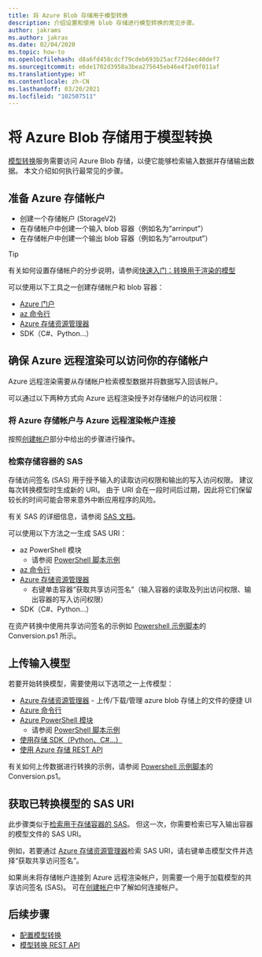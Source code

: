 ```yaml
---
title: 将 Azure Blob 存储用于模型转换
description: 介绍设置和使用 blob 存储进行模型转换的常见步骤。
author: jakrams
ms.author: jakras
ms.date: 02/04/2020
ms.topic: how-to
ms.openlocfilehash: d8a6fd458cdcf79cdeb693b25acf72d4ec48def7
ms.sourcegitcommit: e6de1702d3958a3bea275645eb46e4f2e0f011af
ms.translationtype: HT
ms.contentlocale: zh-CN
ms.lasthandoff: 03/20/2021
ms.locfileid: "102507511"
---
```

# <a name="use-azure-blob-storage-for-model-conversion"></a>将 Azure Blob 存储用于模型转换

[模型转换](model-conversion.md)服务需要访问 Azure Blob 存储，以便它能够检索输入数据并存储输出数据。 本文介绍如何执行最常见的步骤。

## <a name="prepare-azure-storage-accounts"></a>准备 Azure 存储帐户

- 创建一个存储帐户 (StorageV2)
- 在存储帐户中创建一个输入 blob 容器（例如名为“arrinput”）
- 在存储帐户中创建一个输出 blob 容器（例如名为“arroutput”）

> [!TIP]
> 有关如何设置存储帐户的分步说明，请参阅[快速入门：转换用于渲染的模型](../../quickstarts/convert-model.md)

可以使用以下工具之一创建存储帐户和 blob 容器：

- [Azure 门户](https://portal.azure.com)
- [az 命令行](/cli/azure/install-azure-cli)
- [Azure 存储资源管理器](https://azure.microsoft.com/features/storage-explorer/)
- SDK（C#、Python…）

## <a name="ensure-azure-remote-rendering-can-access-your-storage-account"></a>确保 Azure 远程渲染可以访问你的存储帐户

Azure 远程渲染需要从存储帐户检索模型数据并将数据写入回该帐户。

可以通过以下两种方式向 Azure 远程渲染授予对存储帐户的访问权限：

### <a name="connect-your-azure-storage-account-with-your-azure-remote-rendering-account"></a>将 Azure 存储帐户与 Azure 远程渲染帐户连接

按照[创建帐户](../create-an-account.md#link-storage-accounts)部分中给出的步骤进行操作。

### <a name="retrieve-sas-for-the-storage-containers"></a>检索存储容器的 SAS

存储访问签名 (SAS) 用于授予输入的读取访问权限和输出的写入访问权限。 建议每次转换模型时生成新的 URI。 由于 URI 会在一段时间后过期，因此将它们保留较长的时间可能会带来意外中断应用程序的风险。

有关 SAS 的详细信息，请参阅 [SAS 文档](../../../storage/common/storage-sas-overview.md)。

可以使用以下方法之一生成 SAS URI：

- az PowerShell 模块
  - 请参阅 [PowerShell 脚本示例](../../samples/powershell-example-scripts.md)
- [az 命令行](/cli/azure/install-azure-cli)
- [Azure 存储资源管理器](https://azure.microsoft.com/features/storage-explorer/)
  - 右键单击容器“获取共享访问签名”（输入容器的读取及列出访问权限、输出容器的写入访问权限）
- SDK（C#、Python…）

在资产转换中使用共享访问签名的示例如 [Powershell 示例脚本](../../samples/powershell-example-scripts.md#script-conversionps1)的 Conversion.ps1 所示。

## <a name="upload-an-input-model"></a>上传输入模型

若要开始转换模型，需要使用以下选项之一上传模型：

- [Azure 存储资源管理器](https://azure.microsoft.com/features/storage-explorer/) - 上传/下载/管理 azure blob 存储上的文件的便捷 UI
- [Azure 命令行](../../../storage/blobs/storage-quickstart-blobs-cli.md)
- [Azure PowerShell 模块](/powershell/azure/install-az-ps)
  - 请参阅 [PowerShell 脚本示例](../../samples/powershell-example-scripts.md)
- [使用存储 SDK（Python、C#…）](../../../storage/index.yml)
- [使用 Azure 存储 REST API](/rest/api/storageservices/blob-service-rest-api)

有关如何上传数据进行转换的示例，请参阅 [Powershell 示例脚本](../../samples/powershell-example-scripts.md#script-conversionps1)的 Conversion.ps1。

## <a name="get-a-sas-uri-for-the-converted-model"></a>获取已转换模型的 SAS URI

此步骤类似于[检索用于存储容器的 SAS](#retrieve-sas-for-the-storage-containers)。 但这一次，你需要检索已写入输出容器的模型文件的 SAS URI。

例如，若要通过 [Azure 存储资源管理器](https://azure.microsoft.com/features/storage-explorer/)检索 SAS URI，请右键单击模型文件并选择“获取共享访问签名”。

如果尚未将存储帐户连接到 Azure 远程渲染帐户，则需要一个用于加载模型的共享访问签名 (SAS)。 可在[创建帐户](../create-an-account.md#link-storage-accounts)中了解如何连接帐户。

## <a name="next-steps"></a>后续步骤

- [配置模型转换](configure-model-conversion.md)
- [模型转换 REST API](conversion-rest-api.md)
